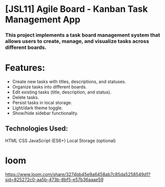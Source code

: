 # [JSL11] Agile Board - Kanban Task Management App
 ### This project implements a task board management system that allows users to create, manage, and visualize tasks across different boards.

# Features:

- Create new tasks with titles, descriptions, and statuses.
- Organize tasks into different boards.
- Edit existing tasks (title, description, and status).
- Delete tasks.
- Persist tasks in local storage.
- Light/dark theme toggle.
- Show/hide sidebar functionality.

 ## Technologies Used:

HTML
CSS
JavaScript (ES6+)
Local Storage (optional)

# loom
https://www.loom.com/share/3274bb45e9a6458ab7c85da5258549d1?sid=825272c0-aa5b-473b-8bf5-e57b36aaae59
